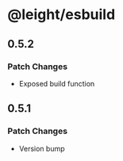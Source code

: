 # @leight/esbuild

## 0.5.2

### Patch Changes

- Exposed build function

## 0.5.1

### Patch Changes

- Version bump
